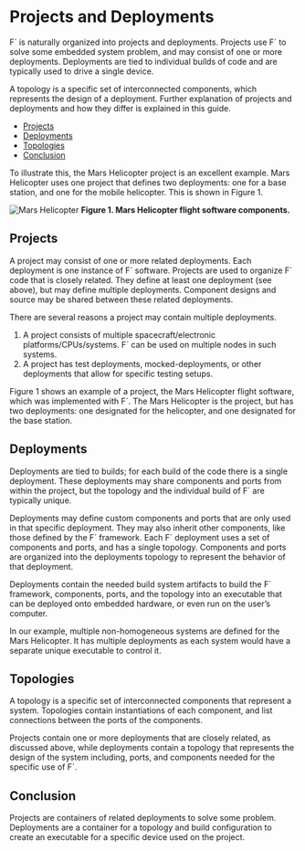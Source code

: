 # Projects and Deployments

F´ is naturally organized into projects and deployments. Projects use F´ to solve some embedded system problem, and may
consist of one or more deployments. Deployments are tied to individual builds of code and are typically used to drive
a single device.

A topology is a specific set of interconnected components, which represents the design of a deployment. Further
explanation of projects and deployments and how they differ is explained in this guide.

- [Projects](#projects)
- [Deployments](#deployments)
- [Topologies](#topologies)
- [Conclusion](#conclusion)

To illustrate this, the Mars Helicopter project is an excellent example. Mars Helicopter uses one project that defines
two deployments: one for a base station, and one for the mobile helicopter. This is shown in Figure 1.

![Mars Helicopter](../media/proj_dep1.png)
**Figure 1. Mars Helicopter flight software components.**

## Projects

A project may consist of one or more related deployments. Each deployment is one instance of F´ software. Projects are
used to organize F´ code that is closely related. They define at least one deployment (see above), but may define
multiple deployments. Component designs and source may be shared between these related deployments.

There are several reasons a project may contain multiple deployments.

1. A project consists of multiple spacecraft/electronic platforms/CPUs/systems. F´ can be used on multiple nodes in such systems.
2. A project has test deployments, mocked-deployments, or other deployments that allow for specific testing setups.

Figure 1 shows an example of a project, the Mars Helicopter flight software, which was implemented with F´. The Mars
Helicopter is the project, but has two deployments: one designated for the helicopter, and one designated for the base
station.

## Deployments

Deployments are tied to builds; for each build of the code there is a single deployment. These deployments may share
components and ports from within the project, but the topology and the individual build of F´ are typically unique.

Deployments may define custom components and ports that are only used in that specific deployment. They may also inherit
other components, like those defined by the F´ framework. Each F´ deployment uses a set of components and ports,
and has a single topology. Components and ports are organized into the deployments topology to represent the behavior of
that deployment.

Deployments contain the needed build system artifacts to build the F´ framework, components, ports, and the topology
into an executable that can be deployed onto embedded hardware, or even run on the user’s computer.


In our example, multiple non-homogeneous systems are defined for the Mars Helicopter. It has multiple deployments as
each system would have a separate unique executable to control it.


## Topologies

A topology is a specific set of interconnected components that represent a system. Topologies contain instantiations of
each component, and list connections between the ports of the components.

Projects contain one or more deployments that are closely related, as discussed above, while deployments contain a
topology that represents the design of the system including, ports, and components needed for the specific use of F´.

## Conclusion

Projects are containers of related deployments to solve some problem. Deployments are a container for a topology and
build configuration to create an executable for a specific device used on the project.